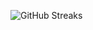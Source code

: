![GitHub Streaks](https://github-streaks-mqc9.onrender.com/streak/happilli/image?theme=midnight&cache_bust=1742999186)
